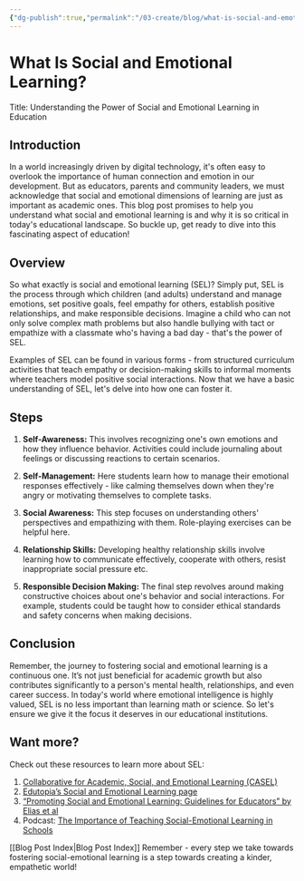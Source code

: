 ```yaml
---
{"dg-publish":true,"permalink":"/03-create/blog/what-is-social-and-emotional-learning/","tags":["social-emotional-learning","education"]}
---
```



# What Is Social and Emotional Learning?

Title: Understanding the Power of Social and Emotional Learning in Education 

## Introduction 

In a world increasingly driven by digital technology, it's often easy to overlook the importance of human connection and emotion in our development. But as educators, parents and community leaders, we must acknowledge that social and emotional dimensions of learning are just as important as academic ones. This blog post promises to help you understand what social and emotional learning is and why it is so critical in today's educational landscape. So buckle up, get ready to dive into this fascinating aspect of education!

## Overview

So what exactly is social and emotional learning (SEL)? Simply put, SEL is the process through which children (and adults) understand and manage emotions, set positive goals, feel empathy for others, establish positive relationships, and make responsible decisions. Imagine a child who can not only solve complex math problems but also handle bullying with tact or empathize with a classmate who's having a bad day - that's the power of SEL.

Examples of SEL can be found in various forms - from structured curriculum activities that teach empathy or decision-making skills to informal moments where teachers model positive social interactions. Now that we have a basic understanding of SEL, let's delve into how one can foster it.

## Steps

1. **Self-Awareness:** This involves recognizing one's own emotions and how they influence behavior. Activities could include journaling about feelings or discussing reactions to certain scenarios.
   
2. **Self-Management:** Here students learn how to manage their emotional responses effectively - like calming themselves down when they're angry or motivating themselves to complete tasks.
   
3. **Social Awareness:** This step focuses on understanding others' perspectives and empathizing with them. Role-playing exercises can be helpful here.
   
4. **Relationship Skills:** Developing healthy relationship skills involve learning how to communicate effectively, cooperate with others, resist inappropriate social pressure etc.

5. **Responsible Decision Making:** The final step revolves around making constructive choices about one's behavior and social interactions. For example, students could be taught how to consider ethical standards and safety concerns when making decisions.

## Conclusion

Remember, the journey to fostering social and emotional learning is a continuous one. It’s not just beneficial for academic growth but also contributes significantly to a person's mental health, relationships, and even career success. In today's world where emotional intelligence is highly valued, SEL is no less important than learning math or science. So let's ensure we give it the focus it deserves in our educational institutions.

## Want more?

Check out these resources to learn more about SEL:

1. [Collaborative for Academic, Social, and Emotional Learning (CASEL)](https://casel.org/)
2. [Edutopia’s Social and Emotional Learning page](https://www.edutopia.org/social-emotional-learning)
3. [“Promoting Social and Emotional Learning: Guidelines for Educators” by Elias et al](https://www.amazon.com/Promoting-Social-Emotional-Learning-Guidelines-Educators/dp/0871202883)
4. Podcast: [The Importance of Teaching Social-Emotional Learning in Schools](http://kut.org/post/importance-teaching-social-emotional-learning-schools)

[[Blog Post Index\|Blog Post Index]]
Remember - every step we take towards fostering social-emotional learning is a step towards creating a kinder, empathetic world!